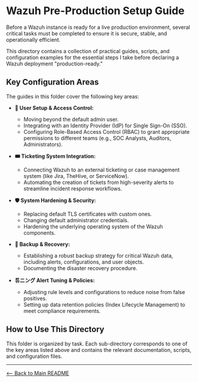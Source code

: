 # Wazuh Pre-Production Setup Guide

Before a Wazuh instance is ready for a live production environment, several critical tasks must be completed to ensure it is secure, stable, and operationally efficient.

This directory contains a collection of practical guides, scripts, and configuration examples for the essential steps I take before declaring a Wazuh deployment "production-ready."

## Key Configuration Areas

The guides in this folder cover the following key areas:

* **🔐 User Setup & Access Control:**
    * Moving beyond the default admin user.
    * Integrating with an Identity Provider (IdP) for Single Sign-On (SSO).
    * Configuring Role-Based Access Control (RBAC) to grant appropriate permissions to different teams (e.g., SOC Analysts, Auditors, Administrators).

* **🎟️ Ticketing System Integration:**
    * Connecting Wazuh to an external ticketing or case management system (like Jira, TheHive, or ServiceNow).
    * Automating the creation of tickets from high-severity alerts to streamline incident response workflows.

* **🛡️ System Hardening & Security:**
    * Replacing default TLS certificates with custom ones.
    * Changing default administrator credentials.
    * Hardening the underlying operating system of the Wazuh components.

* **💾 Backup & Recovery:**
    * Establishing a robust backup strategy for critical Wazuh data, including alerts, configurations, and user objects.
    * Documenting the disaster recovery procedure.

* **튜ニング Alert Tuning & Policies:**
    * Adjusting rule levels and configurations to reduce noise from false positives.
    * Setting up data retention policies (Index Lifecycle Management) to meet compliance requirements.

## How to Use This Directory

This folder is organized by task. Each sub-directory corresponds to one of the key areas listed above and contains the relevant documentation, scripts, and configuration files.

---

[<-- Back to Main README](../README.md)
